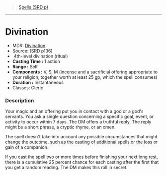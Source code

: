 ﻿---
!SpellItem
Family: SpellVO
Name: Divination
AltName: '[Divination](hd_spells_divination.md)'
Type: divination
Level: 4
CastingTime: 1 action
Range: Self
Components: V, S, M (incense and a sacrificial offering appropriate to your religion, together worth at least 25 gp, which the spell consumes)
Duration: Instantaneous
Classes: Cleric
Source: (SRD p136)
Ritual: ritual
Id: spells_vo.md#divination
ParentLink: spells_vo.md#spells-srd-p
ParentName: Spells (SRD p)
NameLevel: 1
Attributes: {}
AttributesDictionary: >+
  {}

---
> [Spells (SRD p)](srd_spells.md)

---

# Divination

- MDR: [Divination](hd_spells_divination.md)
- Source: (SRD p136)
-  4th-level divination (ritual)
- **Casting Time :** 1 action
- **Range :** Self
- **Components :** V, S, M (incense and a sacrificial offering appropriate to your religion, together worth at least 25 gp, which the spell consumes)
- **Duration :** Instantaneous
- Classes: Cleric

### Description

Your magic and an offering put you in contact with a god or a god's servants. You ask a single question concerning a specific goal, event, or activity to occur within 7 days. The DM offers a truthful reply. The reply might be a short phrase, a cryptic rhyme, or an omen.

The spell doesn't take into account any possible circumstances that might change the outcome, such as the casting of additional spells or the loss or gain of a companion.

If you cast the spell two or more times before finishing your next long rest, there is a cumulative 25 percent chance for each casting after the first that you get a random reading. The DM makes this roll in secret.

